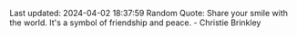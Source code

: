 Last updated: 2024-04-02 18:37:59
Random Quote: Share your smile with the world. It's a symbol of friendship and peace. - Christie Brinkley